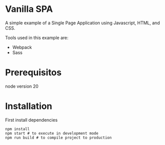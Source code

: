 # Vanilla SPA

A simple example of a Single Page Application using Javascript, HTML, and CSS.

Tools used in this example are:

- Webpack
- Sass

# Prerequisitos

node version 20

# Installation

First install dependencies

```shell
npm install
npm start # to execute in development mode
npm run build # to compile project to production
```
